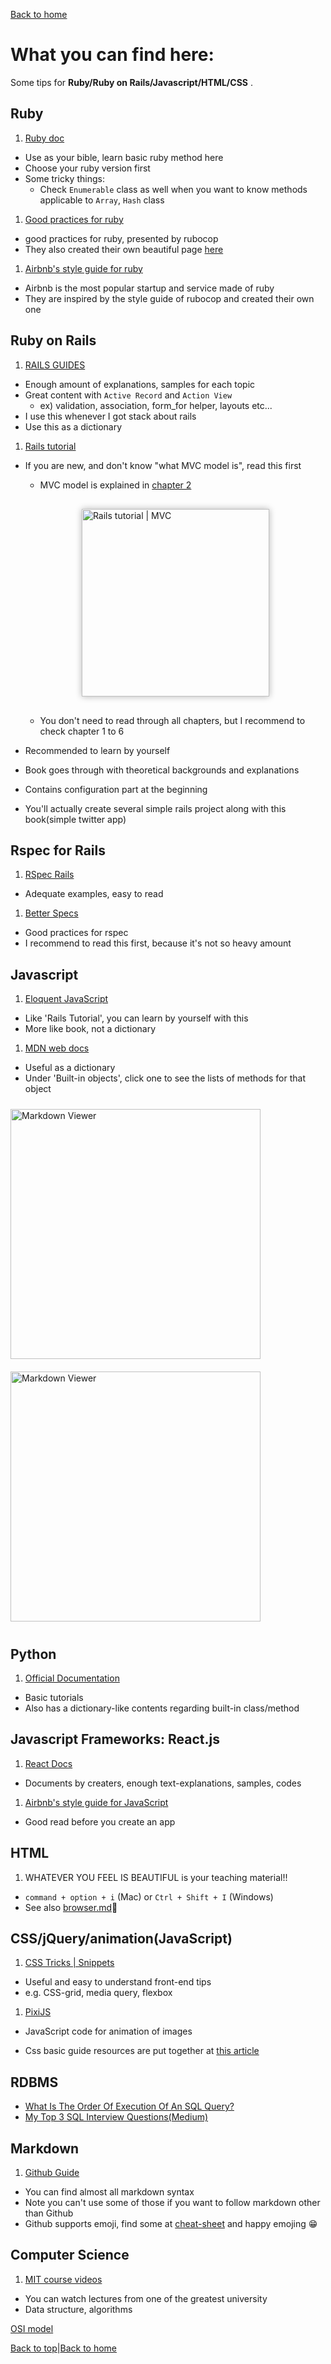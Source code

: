 [Back to home](./README.md)

# What you can find here:
Some tips for **Ruby/Ruby on Rails/Javascript/HTML/CSS** .

## Ruby
1. [Ruby doc](http://ruby-doc.org/)
  * Use as your bible, learn basic ruby method here
  * Choose your ruby version first
  * Some tricky things:
    * Check `Enumerable` class as well when you want to know methods applicable to `Array`, `Hash` class

1. [Good practices for ruby](https://github.com/rubocop-hq/ruby-style-guide)
  * good practices for ruby, presented by rubocop
  * They also created their own beautiful page [here](https://rubystyle.guide/)

1. [Airbnb's style guide for ruby](https://github.com/airbnb/ruby)
  * Airbnb is the most popular startup and service made of ruby
  * They are inspired by the style guide of rubocop and created their own one


## Ruby on Rails
1. [RAILS GUIDES](https://guides.rubyonrails.org/)
  * Enough amount of explanations, samples for each topic
  * Great content with `Active Record` and `Action View`
    * ex) validation, association, form_for helper, layouts etc...
  * I use this whenever I got stack about rails
  * Use this as a dictionary

1. [Rails tutorial](https://www.railstutorial.org/book)
  * If you are new, and don't know "what MVC model is", read this first
    * MVC model is explained in [chapter 2](https://www.railstutorial.org/book/toy_app#sec-mvc_in_action)
    <img src="https://res.cloudinary.com/dwoaw9y1s/image/upload/v1548942699/boot_coding/Screen_Shot_2019-01-30_at_9.10.35.png" alt="Rails tutorial | MVC" width=300 style="display: block; margin: 30px auto; box-shadow: 0 0 10px rgb(180,180,180);">

    * You don't need to read through all chapters, but I recommend to check chapter 1 to 6
  * Recommended to learn by yourself
  * Book goes through with theoretical backgrounds and explanations
  * Contains configuration part at the beginning
  * You'll actually create several simple rails project along with this book(simple twitter app)



## Rspec for Rails
1. [RSpec Rails](https://relishapp.com/rspec/rspec-rails/docs)
  * Adequate examples, easy to read

1. [Better Specs](http://www.betterspecs.org/)
  * Good practices for rspec
  * I recommend to read this first, because it's not so heavy amount

## Javascript
1. [Eloquent JavaScript](http://eloquentjavascript.net/)
  * Like 'Rails Tutorial', you can learn by yourself with this
  * More like book, not a dictionary

1. [MDN web docs](https://developer.mozilla.org/en-US/docs/Web/JavaScript)
  * Useful as a dictionary
  * Under 'Built-in objects', click one to see the lists of methods for that object

  <img src="https://res.cloudinary.com/dwoaw9y1s/image/upload/v1548945829/boot_coding/Screen_Shot_2019-01-31_at_23.39.56.png" alt="Markdown Viewer" height=400 style="margin: 10px auto;">
  <img src="https://res.cloudinary.com/dwoaw9y1s/image/upload/v1548945829/boot_coding/Screen_Shot_2019-01-31_at_23.40.52.png" alt="Markdown Viewer" height=400 style="margin: 10px auto;">

## Python
1. [Official Documentation](https://docs.python.org/3.7/library/stdtypes.html)
  * Basic tutorials
  * Also has a dictionary-like contents regarding built-in class/method


## Javascript Frameworks: React.js
1. [React Docs](https://reactjs.org/docs/hello-world.html)
  * Documents by creaters, enough text-explanations, samples, codes

1. [Airbnb's style guide for JavaScript](https://github.com/airbnb/javascript)
  * Good read before you create an app
  
## HTML
1. WHATEVER YOU FEEL IS BEAUTIFUL is your teaching material!!
  * `command + option + i` (Mac) or `Ctrl + Shift + I` (Windows)
  * See also [browser.md](./browser.md):grimacing:

## CSS/jQuery/animation(JavaScript)
1. [CSS Tricks | Snippets](https://css-tricks.com/snippets/)
  * Useful and easy to understand front-end tips
  * e.g. CSS-grid, media query, flexbox

1. [PixiJS](https://pixijs.io/examples/#/basics/basic.js)
  * JavaScript code for animation of images


* Css basic guide resources are put together at [this article](https://medium.com/level-up-web/the-ultimate-guide-to-css-103b0f883de3)

## RDBMS

* [What Is The Order Of Execution Of An SQL Query?](https://www.designcise.com/web/tutorial/what-is-the-order-of-execution-of-an-sql-query)
* [My Top 3 SQL Interview Questions(Medium)](https://towardsdatascience.com/my-top-3-sql-interview-questions-8a42597e8505)

## Markdown
1. [Github Guide](https://guides.github.com/features/mastering-markdown/)
  * You can find almost all markdown syntax
  * Note you can't use some of those if you want to follow markdown other than Github
  * Github supports emoji, find some at [cheat-sheet](https://www.webfx.com/tools/emoji-cheat-sheet/) and happy emojing :grin:

## Computer Science
1. [MIT course videos](http://courses.csail.mit.edu/)
  * You can watch lectures from one of the greatest university
  * Data structure, algorithms


[OSI model](https://www.youtube.com/watch?v=vv4y_uOneC0)

[Back to top](./browser.md#What-you-can-find-here)|[Back to home](./README.md)
